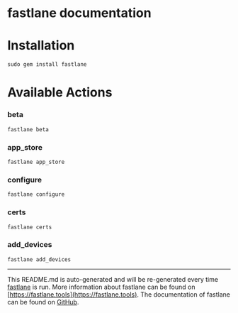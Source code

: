 fastlane documentation
================
# Installation
```
sudo gem install fastlane
```
# Available Actions
### beta
```
fastlane beta
```

### app_store
```
fastlane app_store
```

### configure
```
fastlane configure
```

### certs
```
fastlane certs
```

### add_devices
```
fastlane add_devices
```


----

This README.md is auto-generated and will be re-generated every time [fastlane](https://fastlane.tools) is run.
More information about fastlane can be found on [https://fastlane.tools](https://fastlane.tools).
The documentation of fastlane can be found on [GitHub](https://github.com/fastlane/fastlane/tree/master/fastlane).
